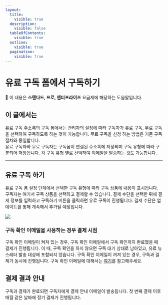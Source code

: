 ```yaml
---
layout:
  title:
    visible: true
  description:
    visible: false
  tableOfContents:
    visible: true
  outline:
    visible: true
  pagination:
    visible: true
---
```


# 유료 구독 폼에서 구독하기

💬 이 내용은 **스탠다드, 프로, 엔터프라이즈** 요금제에 해당하는 도움말입니다.

## 이 글에서는

유료 구독 주소록의 구독 폼에서는 관리자의 설정에 따라 구독자가 유료 구독, 무료 구독을 선택하여 구독하도록 하는 것이 가능합니다. 무료 구독을 신청 하는 방법은 기존 구독 절차와 동일합니다.\
유료 구독자와 무료 구독자는 구독폼이 연결된 주소록에 저장되며 구독 유형에 따라 구분되어 저장됩니다. 각 구독 유형 별로 선택하여 이메일을 발송하는 것도 가능합니다.

***

## 유료 구독 하기 <a href="#h_98fc51eb6c" id="h_98fc51eb6c"></a>

유료 구독 폼 설정 단계에서 선택한 구독 유형에 따라 구독 상품에 내용이 표시됩니다. 구독자는 여기서 구독 상품을 선택하고 결제할 수 있습니다. 결제 수단을 선택한 뒤에 결제 정보를 입력하고 구독하기 버튼을 클릭하면 유료 구독이 진행됩니다. 결제 수단은 업데이트를 통해 계속해서 추가될 예정입니다.

![](https://help.stibee.com/hc/article\_attachments/4756481261199)&#x20;

### 구독 확인 이메일을 사용하는 경우 결제 시점 <a href="#h_f2e8983884" id="h_f2e8983884"></a>

구독 확인 이메일이 켜져 있는 경우, 구독 확인 이메일에서 구독 확인까지 완료했을 때 결제가 진행됩니다. 이 때, 구독 확인을 하지 않으면 구독 대기 상태로 남아있고, 유료 뉴스레터 발송 대상에 포함되지 않습니다. 구독 확인 이메일이 꺼져 있는 경우, 구독과 결제가 동시에 진행됩니다. 구독 확인 이메일에 대해서는 [여기](https://help.stibee.com/hc/ko/articles/4756470653199)를 참고해주세요.

&#x20;

## 결제 결과 안내 <a href="#h_a7c0627cfc" id="h_a7c0627cfc"></a>

구독과 결제가 완료되면 구독자에게 결제 안내 이메일이 발송됩니다. 첫 번째 결제 이후 매월 같은 날짜에 정기 결제가 진행됩니다.

<figure><img src="https://help.stibee.com/hc/article_attachments/4756505681551" alt=""><figcaption></figcaption></figure>
